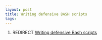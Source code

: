```yaml
---
layout: post 
title: Writing defensive BASH scripts
tags: 
---
```


1.  REDIRECT [Writing defensive Bash
    scripts](Writing_defensive_Bash_scripts "wikilink")
